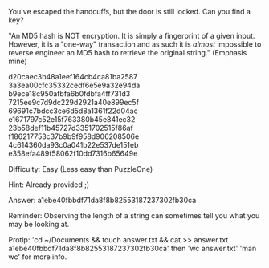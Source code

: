 You've escaped the handcuffs, but the door is still locked.  Can you find a key?

"An MD5 hash is NOT encryption. It is simply a fingerprint of a given input. However, it is a "one-way" transaction and as such it is _almost_ impossible to reverse engineer an MD5 hash to retrieve the original string."  (Emphasis mine)

d20caec3b48a1eef164cb4ca81ba2587
3a3ea00cfc35332cedf6e5e9a32e94da
b9ece18c950afbfa6b0fdbfa4ff731d3
7215ee9c7d9dc229d2921a40e899ec5f
69691c7bdcc3ce6d5d8a1361f22d04ac
e1671797c52e15f763380b45e841ec32
23b58def11b45727d3351702515f86af
f186217753c37b9b9f958d906208506e
4c614360da93c0a041b22e537de151eb
e358efa489f58062f10dd7316b65649e

Difficulty: Easy (Less easy than PuzzleOne)

Hint: Already provided ;)

Answer: a1ebe40fbbdf71da8f8b82553187237302fb30ca

Reminder: Observing the length of a string can sometimes tell you what you may be looking at.

Protip: 'cd ~/Documents && touch answer.txt && cat >> answer.txt a1ebe40fbbdf71da8f8b82553187237302fb30ca' then 'wc answer.txt' 
'man wc' for more info.